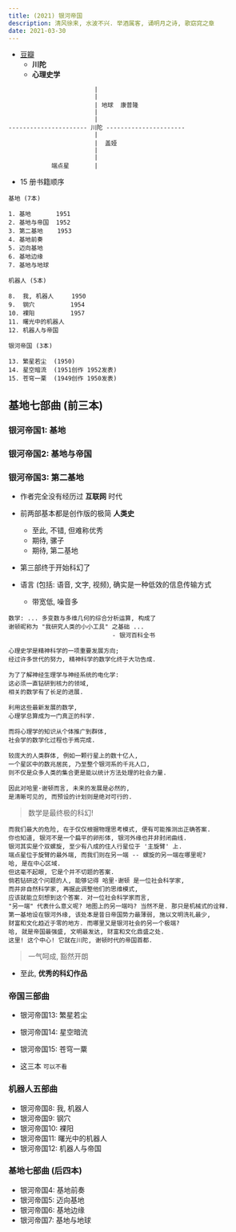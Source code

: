 ```yaml
---
title: (2021) 银河帝国
description: 清风徐来, 水波不兴. 举酒属客, 诵明月之诗, 歌窈窕之章
date: 2021-03-30
---
```


* [豆瓣](https://book.douban.com/series/11237)
  - **川陀**
  - **心理史学**

```
                        |
                        |
                        | 地球  康普隆
                        |
                        |
---------------------- 川陀 ----------------------
                        |
                        |  盖娅
                        |
                        |
            端点星       |
```

* 15 册书籍顺序

```
基地 (7本)

1. 基地       1951
2. 基地与帝国  1952
3. 第二基地    1953
4. 基地前奏
5. 迈向基地
6. 基地边缘
7. 基地与地球

机器人 (5本)

8.  我, 机器人     1950
9.  钢穴          1954
10. 裸阳          1957
11. 曙光中的机器人
12. 机器人与帝国

银河帝国 (3本)

13. 繁星若尘  (1950)
14. 星空暗流  (1951创作 1952发表)
15. 苍穹一栗  (1949创作 1950发表)
```

## 基地七部曲 (前三本)

### 银河帝国1: 基地
### 银河帝国2: 基地与帝国
### 银河帝国3: 第二基地

* 作者完全没有经历过 **互联网** 时代
* 前两部基本都是创作版的极简 **人类史**
  - 至此, 不错, 但难称优秀
  - 期待, 骡子
  - 期待, 第二基地

* 第三部终于开始科幻了

* 语言 (包括: 语音, 文字, 视频), 确实是一种低效的信息传输方式
  - 带宽低, 噪音多

```
数学: ... 多变数与多维几何的综合分析运算, 构成了
谢顿昵称为 "我研究人类的小小工具" 之基础 ...
                             - 银河百科全书
```

```
心理史学是精神科学的一项重要发展方向;
经过许多世代的努力, 精神科学的数学化终于大功告成.

为了了解神经生理学与神经系统的电化学:
这必须一直钻研到核力的领域,
相关的数学有了长足的进展.

利用这些最新发展的数学,
心理学总算成为一门真正的科学.

而将心理学的知识从个体推广到群体,
社会学的数学化过程也于焉完成.

较庞大的人类群体, 例如一颗行星上的数十亿人,
一个星区中的数兆居民, 乃至整个银河系的千兆人口,
则不仅是众多人类的集合更是能以统计方法处理的社会力量.

因此对哈里·谢顿而言, 未来的发展是必然的,
是清晰可见的, 而预设的计划则是绝对可行的.
```

> 数学是最终极的科幻!

```
而我们最大的危险, 在于仅仅根据物理思考模式, 便有可能推测出正确答案.
你也知道, 银河不是一个扁平的卵形体, 银河外缘也并非封闭曲线.
银河其实是个双螺旋, 至少有八成的住人行星位于 '主旋臂' 上.
端点星位于旋臂的最外端, 而我们则在另一端 -- 螺旋的另一端在哪里呢?
哈, 是在中心区域.
但这毫不起眼, 它是个并不切题的答案.
倘若钻研这个问题的人, 能够记得 哈里·谢顿 是一位社会科学家,
而并非自然科学家, 再据此调整他们的思维模式,
应该就能立刻想到这个答案. 对一位社会科学家而言,
"另一端" 代表什么意义呢? 地图上的另一端吗? 当然不是. 那只是机械式的诠释.
第一基地设在银河外缘, 该处本是昔日帝国势力最薄弱, 施以文明洗礼最少,
财富和文化趋近于零的地方. 而哪里又是银河社会的另一个极端?
哈, 就是帝国最强盛, 文明最发达, 财富和文化鼎盛之处.
这里! 这个中心! 它就在川陀, 谢顿时代的帝国首都.
```

> 一气呵成, 豁然开朗

* 至此, **优秀的科幻作品**

### 帝国三部曲

* 银河帝国13: 繁星若尘
* 银河帝国14: 星空暗流
* 银河帝国15: 苍穹一粟

* 这三本 `可以不看`

### 机器人五部曲

* 银河帝国8:  我, 机器人
* 银河帝国9:  钢穴
* 银河帝国10: 裸阳
* 银河帝国11: 曙光中的机器人
* 银河帝国12: 机器人与帝国

### 基地七部曲 (后四本)

* 银河帝国4: 基地前奏
* 银河帝国5: 迈向基地
* 银河帝国6: 基地边缘
* 银河帝国7: 基地与地球
